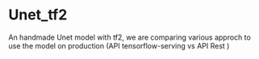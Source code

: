 # Unet_tf2
An handmade Unet model with tf2, we are comparing various approch to use the model on production (API tensorflow-serving vs API Rest ) 
